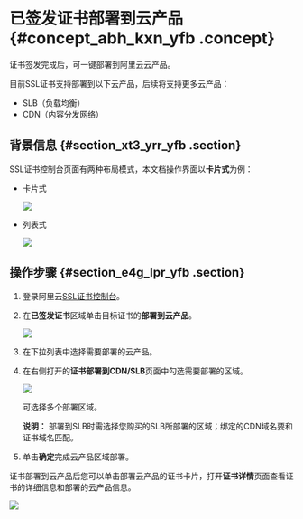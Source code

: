 # 已签发证书部署到云产品 {#concept_abh_kxn_yfb .concept}

证书签发完成后，可一键部署到阿里云云产品。

目前SSL证书支持部署到以下云产品，后续将支持更多云产品：

-   SLB（负载均衡）
-   CDN（内容分发网络）

## 背景信息 {#section_xt3_yrr_yfb .section}

SSL证书控制台页面有两种布局模式，本文档操作界面以**卡片式**为例：

-   卡片式

    ![](http://static-aliyun-doc.oss-cn-hangzhou.aliyuncs.com/assets/img/65315/154356634233412_zh-CN.png)

-   列表式

    ![](http://static-aliyun-doc.oss-cn-hangzhou.aliyuncs.com/assets/img/65315/154356634233413_zh-CN.png)


## 操作步骤 {#section_e4g_lpr_yfb .section}

1.  登录阿里云[SSL证书控制台](https://yundunnext.console.aliyun.com/?p=casnext#/overview/cn-hangzhou)。
2.  在**已签发证书**区域单击目标证书的**部署到云产品**。

    ![](http://static-aliyun-doc.oss-cn-hangzhou.aliyuncs.com/assets/img/65315/154356634233411_zh-CN.png)

3.  在下拉列表中选择需要部署的云产品。
4.  在右侧打开的**证书部署到CDN/SLB**页面中勾选需要部署的区域。

    ![](http://static-aliyun-doc.oss-cn-hangzhou.aliyuncs.com/assets/img/65315/154356634233414_zh-CN.png)

    可选择多个部署区域。

    **说明：** 部署到SLB时需选择您购买的SLB所部署的区域；绑定的CDN域名要和证书域名匹配。

5.  单击**确定**完成云产品区域部署。

证书部署到云产品后您可以单击部署云产品的证书卡片，打开**证书详情**页面查看证书的详细信息和部署的云产品信息。

![](http://static-aliyun-doc.oss-cn-hangzhou.aliyuncs.com/assets/img/65315/154356634233415_zh-CN.png)

